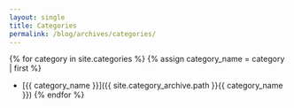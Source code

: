 ```yaml
---
layout: single
title: Categories
permalink: /blog/archives/categories/
---
```


{% for category in site.categories %} {% assign category_name = category | first %}
- [{{ category_name }}]({{ site.category_archive.path }}{{ category_name }}) {% endfor %}

